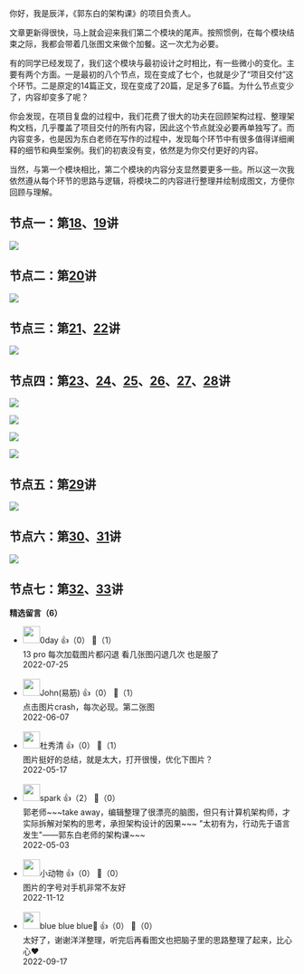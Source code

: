 你好，我是辰洋，《郭东白的架构课》的项目负责人。

文章更新得很快，马上就会迎来我们第二个模块的尾声。按照惯例，在每个模块结束之际，我都会带着几张图文来做个加餐。这一次尤为必要。

有的同学已经发现了，我们这个模块与最初设计之时相比，有一些微小的变化。主要有两个方面。一是最初的八个节点，现在变成了七个，也就是少了“项目交付”这个环节。二是原定的14篇正文，现在变成了20篇，足足多了6篇。为什么节点变少了，内容却变多了呢？

你会发现，在项目复盘的过程中，我们花费了很大的功夫在回顾架构过程、整理架构文档，几乎覆盖了项目交付的所有内容，因此这个节点就没必要再单独写了。而内容变多，也是因为东白老师在写作的过程中，发现每个环节中有很多值得详细阐释的细节和典型案例。我们的初衷没有变，依然是为你交付更好的内容。

当然，与第一个模块相比，第二个模块的内容分支显然要更多一些。所以这一次我依然遵从每个环节的思路与逻辑，将模块二的内容进行整理并绘制成图文，方便你回顾与理解。

## 节点一：第[18](https://time.geekbang.org/column/article/490715)、[19](https://time.geekbang.org/column/article/492656)讲

![](https://static001.geekbang.org/resource/image/8e/f4/8e813d2c1e7d897cf1f2721bd05e28f4.jpg?wh=2600x3027)

## 节点二：第[20](https://time.geekbang.org/column/article/492686)讲

![](https://static001.geekbang.org/resource/image/25/a4/257d90b4e76ac817f86f065655177ba4.jpg?wh=2600x3922)

## 节点三：第[21](https://time.geekbang.org/column/article/494873)、[22](https://time.geekbang.org/column/article/494871)讲

![](https://static001.geekbang.org/resource/image/b3/6c/b300c21aea8035320204c903a0d0186c.jpg?wh=2600x3922)

## 节点四：第[23](https://time.geekbang.org/column/article/497113)、[24](https://time.geekbang.org/column/article/497123)、[25](https://time.geekbang.org/column/article/500007)、[26](https://time.geekbang.org/column/article/499975)、[27](https://time.geekbang.org/column/article/503193)、[28](https://time.geekbang.org/column/article/503192)讲

![](https://static001.geekbang.org/resource/image/ba/4e/bab8ae20edb213aaa85d831658c9d04e.jpg?wh=2600x3058)

![](https://static001.geekbang.org/resource/image/95/35/956f112feb0bee74c3f0a6ee63dc2e35.jpg?wh=2600x3922)

![](https://static001.geekbang.org/resource/image/f0/33/f0984bc070bbbdab0d9120f3c3aacf33.jpg?wh=2600x3922)

![](https://static001.geekbang.org/resource/image/02/a8/02133yyd681b6190a2ac2155d967a7a8.jpg?wh=2600x3336)

## 节点五：第[29](https://time.geekbang.org/column/article/508954)讲

![](https://static001.geekbang.org/resource/image/03/08/033dfa1007ab6199deb54ff70924da08.jpg?wh=2600x3047)

## 节点六：第[30](https://time.geekbang.org/column/article/508955)、[31](https://time.geekbang.org/column/article/512268)讲

![](https://static001.geekbang.org/resource/image/39/04/39898ef18d29f23e4749f8183914f904.jpg?wh=2600x3922)

## 节点七：第[32](https://time.geekbang.org/column/article/512251)、[33](https://time.geekbang.org/column/article/514635)讲
<div><strong>精选留言（6）</strong></div><ul>
<li><img src="" width="30px"><span>0day</span> 👍（0） 💬（1）<div>13 pro 每次加载图片都闪退 看几张图闪退几次 也是服了</div>2022-07-25</li><br/><li><img src="https://static001.geekbang.org/account/avatar/00/12/02/2a/90e38b94.jpg" width="30px"><span>John(易筋)</span> 👍（0） 💬（1）<div>点击图片crash，每次必现。第二张图</div>2022-06-07</li><br/><li><img src="https://thirdwx.qlogo.cn/mmopen/vi_32/Q0j4TwGTfTJGiahPncXAMXlRibCVapHxib4V90Pxa56QQr6iatHmHn77YibSibWhdBe9YKxrD5ria9ZI4JfFjD1SecAmg/132" width="30px"><span>杜秀清</span> 👍（0） 💬（1）<div>图片挺好的总结，就是太大，打开很慢，优化下图片？</div>2022-05-17</li><br/><li><img src="https://static001.geekbang.org/account/avatar/00/11/09/fb/52a662b2.jpg" width="30px"><span>spark</span> 👍（2） 💬（0）<div>郭老师~~~take away，编辑整理了很漂亮的脑图，但只有计算机架构师，才实际拆解对架构的思考，承担架构设计的因果~~~
&quot;太初有为，行动先于语言发生&quot;——郭东白老师的架构课~~~</div>2022-05-03</li><br/><li><img src="https://static001.geekbang.org/account/avatar/00/0f/be/03/404edf37.jpg" width="30px"><span>小动物</span> 👍（0） 💬（0）<div>图片的字号对手机非常不友好</div>2022-11-12</li><br/><li><img src="https://static001.geekbang.org/account/avatar/00/24/9e/df/1a18b16a.jpg" width="30px"><span>blue blue blue🍬</span> 👍（0） 💬（0）<div>太好了，谢谢洋洋整理，听完后再看图文也把脑子里的思路整理了起来，比心心❤️</div>2022-09-17</li><br/>
</ul>
